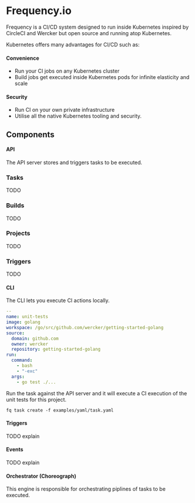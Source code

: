 # Frequency.io

Frequency is a CI/CD system designed to run inside Kubernetes inspired by
CircleCI and Wercker but open source and running atop Kubernetes.

Kubernetes offers many advantages for CI/CD such as:

#### Convenience

* Run your CI jobs on any Kubernetes cluster
* Build jobs get executed inside Kubernetes pods for infinite elasticity and scale

#### Security

* Run CI on your own private infrastructure
* Utilise all the native Kubernetes tooling and security.

## Components

#### API 

The API server stores and triggers tasks to be executed.

### Tasks 
TODO

### Builds
TODO

### Projects
TODO

### Triggers
TODO

#### CLI

The CLI lets you execute CI actions locally.

```yaml
--
name: unit-tests
image: golang
workspace: /go/src/github.com/wercker/getting-started-golang
source:
  domain: github.com
  owner: wercker
  repository: getting-started-golang
run:
  command:
    - bash
    - "-exc"
  args:
    - go test ./...
```

Run the task against the API server and it will execute a CI execution of the unit tests for this project.

```
fq task create -f examples/yaml/task.yaml
```

#### Triggers

TODO explain

#### Events

TODO explain

#### Orchestrator (Choreograph)

This engine is responsible for orchestrating piplines of tasks to be executed. 

